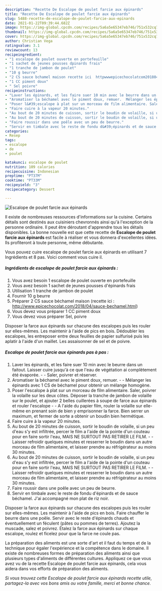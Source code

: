 ```yaml
---
description: "Recette De Escalope de poulet farcie aux épinards"
title: "Recette De Escalope de poulet farcie aux épinards"
slug: 5488-recette-de-escalope-de-poulet-farcie-aux-epinards
date: 2021-01-22T09:39:44.682Z
image: https://img-global.cpcdn.com/recipes/5a6a5e65347eb746/751x532cq70/escalope-de-poulet-farcie-aux-epinards-photo-principale-de-la-recette.jpg
thumbnail: https://img-global.cpcdn.com/recipes/5a6a5e65347eb746/751x532cq70/escalope-de-poulet-farcie-aux-epinards-photo-principale-de-la-recette.jpg
cover: https://img-global.cpcdn.com/recipes/5a6a5e65347eb746/751x532cq70/escalope-de-poulet-farcie-aux-epinards-photo-principale-de-la-recette.jpg
author: Christian Vega
ratingvalue: 3.1
reviewcount: 13
recipeingredient:
- "1 escalope de poulet ouverte en portefeuille"
- "1 sachet de jeunes pousses dpinards frais"
- "1 tranche de jambon de poulet"
- "10 g beurre"
- "2 CS sauce bchamel maison recette ici  httpwwwepicechocolatcom201804saucebechamelhtml"
- "1 CC piment doux"
- " Sel poivre"
recipeinstructions:
- "Laver les épinards, et les faire suer 10 min avec le beurre dans un faitout. Laisser cuire jusqu&#39;à ce que l&#39;eau de végétation ai complètement été évaporée.  Saler, poivrer et réserver."
- "Aromatiser la béchamel avec le piment doux, remuer.  Mélanger les épinards avec 1 CS de béchamel pour obtenir un mélange homogène."
- "Poser l&#39;escalope à plat sur un morceau de film alimentaire. Saler, poivrer la volaille sur les deux côtes. Déposer la tranche de jambon de volaille sur le poulet, et ajouter 2 belles cuillerées à soupe de farce aux épinards et rouler l&#39;escalope  A l&#39;aide du papier film, rouler la volaille sur elle-même en prenant soin de bien y emprisonner la farce. Bien serrer un maximum, et fermer de sorte a obtenir un boudin bien hermétique."
- "Faire cuire à la vapeur 20 minutes."
- "Au bout de 20 minutes de cuisson, sortir le boudin de volaille, si un peu d&#39;eau s&#39;y est infiltrée, percer le film a l&#39;aide de la pointe d&#39;un couteau pour en faire sortir l&#39;eau, MAIS NE SURTOUT PAS RETIRER LE FILM.  Laisser refroidir quelques minutes et resserrer le boudin dans un autre morceau de film alimentaire, et laisser prendre au réfrigérateur au moins 30 minutes."
- "Au bout de 20 minutes de cuisson, sortir le boudin de volaille, si un peu d&#39;eau s&#39;y est infiltrée, percer le film a l&#39;aide de la pointe d&#39;un couteau pour en faire sortir l&#39;eau, MAIS NE SURTOUT PAS RETIRER LE FILM.  Laisser refroidir quelques minutes et resserrer le boudin dans un autre morceau de film alimentaire, et laisser prendre au réfrigérateur au moins 30 minutes."
- "Faire roussir dans une poêle avec un peu de beurre."
- "Servir en timbale avec le reste de fondu d&#39;épinards et de sauce béchamel. J&#39;ai accompagné mon plat de riz noir."
categories:
- Resep
tags:
- escalope
- de
- poulet

katakunci: escalope de poulet 
nutrition: 109 calories
recipecuisine: Indonesian
preptime: "PT37M"
cooktime: "PT33M"
recipeyield: "3"
recipecategory: Dessert

---
```



![Escalope de poulet farcie aux épinards](https://img-global.cpcdn.com/recipes/5a6a5e65347eb746/751x532cq70/escalope-de-poulet-farcie-aux-epinards-photo-principale-de-la-recette.jpg)

Il existe de nombreuses ressources d'informations sur la cuisine. Certains détails sont destinés aux cuisiniers chevronnés ainsi qu'à l'exception de la personne ordinaire. Il peut être déroutant d'apprendre tous les détails disponibles. La bonne nouvelle est que cette recette de <strong> Escalope de poulet farcie aux épinards </strong> est facile à réaliser et vous donnera d'excellentes idées. Ils profiteront à toute personne, même débutante.

<!--inarticleads1-->

Vous pouvez cuire escalope de poulet farcie aux épinards en utilisant 7 Ingrédients et 8 pas. Voici comment vous cuire il.

##### Ingrédients de escalope de poulet farcie aux épinards :

1. Vous avez besoin 1 escalope de poulet ouverte en portefeuille
1. Vous avez besoin 1 sachet de jeunes pousses d&#39;épinards frais
1. Utilisation 1 tranche de jambon de poulet
1. Fournir 10 g beurre
1. Préparer 2 CS sauce béchamel maison (recette ici : http://www.epicechocolat.com/2018/04/sauce-bechamel.html)
1. Vous devez vous préparer 1 CC piment doux
1. Vous devez vous préparer  Sel, poivre


Disposer la farce aux épinards sur chacune des escalopes puis les rouler sur elles-mêmes. Les maintenir à l&#39;aide de pics en bois. Dédoubler les escalopes, les entreposer entre deux feuilles de papier sulfurisé puis les aplatir à l&#39;aide d&#39;un maillet. Les assaisonner de sel et de poivre. 

<!--inarticleads2-->

##### Escalope de poulet farcie aux épinards pas à pas :

1. Laver les épinards, et les faire suer 10 min avec le beurre dans un faitout. Laisser cuire jusqu&#39;à ce que l&#39;eau de végétation ai complètement été évaporée. -  - Saler, poivrer et réserver.
1. Aromatiser la béchamel avec le piment doux, remuer. -  - Mélanger les épinards avec 1 CS de béchamel pour obtenir un mélange homogène.
1. Poser l&#39;escalope à plat sur un morceau de film alimentaire. Saler, poivrer la volaille sur les deux côtes. Déposer la tranche de jambon de volaille sur le poulet, et ajouter 2 belles cuillerées à soupe de farce aux épinards et rouler l&#39;escalope -  - A l&#39;aide du papier film, rouler la volaille sur elle-même en prenant soin de bien y emprisonner la farce. Bien serrer un maximum, et fermer de sorte a obtenir un boudin bien hermétique.
1. Faire cuire à la vapeur 20 minutes.
1. Au bout de 20 minutes de cuisson, sortir le boudin de volaille, si un peu d&#39;eau s&#39;y est infiltrée, percer le film a l&#39;aide de la pointe d&#39;un couteau pour en faire sortir l&#39;eau, MAIS NE SURTOUT PAS RETIRER LE FILM. -  - Laisser refroidir quelques minutes et resserrer le boudin dans un autre morceau de film alimentaire, et laisser prendre au réfrigérateur au moins 30 minutes.
1. Au bout de 20 minutes de cuisson, sortir le boudin de volaille, si un peu d&#39;eau s&#39;y est infiltrée, percer le film a l&#39;aide de la pointe d&#39;un couteau pour en faire sortir l&#39;eau, MAIS NE SURTOUT PAS RETIRER LE FILM. -  - Laisser refroidir quelques minutes et resserrer le boudin dans un autre morceau de film alimentaire, et laisser prendre au réfrigérateur au moins 30 minutes.
1. Faire roussir dans une poêle avec un peu de beurre.
1. Servir en timbale avec le reste de fondu d&#39;épinards et de sauce béchamel. J&#39;ai accompagné mon plat de riz noir.


Disposer la farce aux épinards sur chacune des escalopes puis les rouler sur elles-mêmes. Les maintenir à l&#39;aide de pics en bois. Faire chauffer le beurre dans une poêle. Servir avec le reste d&#39;épinards chauds et éventuellement un féculent (pâtes ou pommes de terres). Ajoutez la muscade, salez et poivrez. Étalez la farce aux épinards sur chaque escalope, roulez et ficelez pour que la farce ne coule pas. 

<!--inarticleads1-->

<p>
La préparation des aliments est une sorte d'art et il faut du temps et de la technique pour égaler l'expérience et la compétence dans le domaine. Il existe de nombreuses formes de préparation des aliments ainsi que plusieurs types d'aliments de différentes cultures. Appliquez ce que vous avez vu de la recette Escalope de poulet farcie aux épinards, cela vous aidera dans vos efforts de préparation des aliments.
</p>

<p>
<i>Si vous trouvez cette Escalope de poulet farcie aux épinards recette utile, partagez-la avec vos bons amis ou votre famille, merci et bonne chance.</i>
</p>
